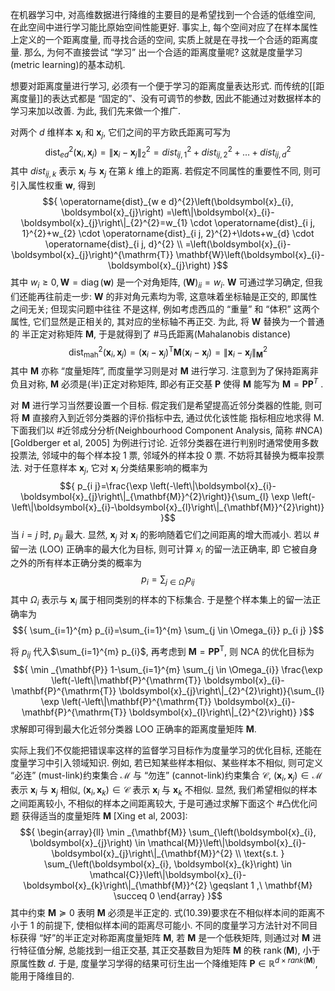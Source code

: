 在机器学习中, 对高维数据进行降维的主要目的是希望找到一个合适的低维空间, 在此空间中进行学习能比原始空间性能更好. 事实上, 每个空间对应了在样本属性上定义的一个距离度量, 而寻找合适的空间, 实质上就是在寻找一个合适的距离度量. 那么, 为何不直接尝试 “学习” 出一个合适的距离度量呢? 这就是度量学习(metric learning)的基本动机. 

想要对距离度量进行学习, 必须有一个便于学习的距离度量表达形式. 而传统的[[距离度量]]的表达式都是 “固定的”、没有可调节的参数, 因此不能通过对数据样本的学习来加以改善. 为此, 我们先来做一个推广. 

对两个 ${d}$ 维样本 ${\boldsymbol{x}_{i}}$ 和 ${\boldsymbol{x}_{j}}$, 它们之间的平方欧氏距离可写为 $${ \operatorname{dist}_{e d}^{2}\left(\boldsymbol{x}_{i}, \boldsymbol{x}_{j}\right)=\left\|\boldsymbol{x}_{i}-\boldsymbol{x}_{j}\right\|_{2}^{2}=d i s t_{i j, 1}^{2}+d i s t_{i j, 2}^{2}+\ldots+d i s t_{i j, d}^{2} }$$其中 ${d i s t_{i j, k}}$ 表示 ${\boldsymbol{x}_{i}}$ 与 ${\boldsymbol{x}_{j}}$ 在第 ${k}$ 维上的距离. 若假定不同属性的重要性不同, 则可引入属性权重 ${\boldsymbol{w}}$, 得到 $${ \operatorname{dist}_{w e d}^{2}\left(\boldsymbol{x}_{i}, \boldsymbol{x}_{j}\right) =\left\|\boldsymbol{x}_{i}-\boldsymbol{x}_{j}\right\|_{2}^{2}=w_{1} \cdot \operatorname{dist}_{i j, 1}^{2}+w_{2} \cdot \operatorname{dist}_{i j, 2}^{2}+\ldots+w_{d} \cdot \operatorname{dist}_{i j, d}^{2} \\ =\left(\boldsymbol{x}_{i}-\boldsymbol{x}_{j}\right)^{\mathrm{T}} \mathbf{W}\left(\boldsymbol{x}_{i}-\boldsymbol{x}_{j}\right) }$$其中 ${w_{i} \geqslant 0, \mathbf{W}=\operatorname{diag}(\boldsymbol{w})}$ 是一个对角矩阵, ${(\mathbf{W})_{i i}=w_{i}}$. 
 ${\mathbf{W}}$ 可通过学习确定, 但我们还能再往前走一步: ${\mathbf{W}}$ 的非对角元素均为零, 这意味着坐标轴是正交的, 即属性之间无关; 但现实问题中往往 不是这样, 例如考虑西瓜的 “重量” 和 “体积” 这两个属性, 它们显然是正相关的, 其对应的坐标轴不再正交. 为此, 将 ${\mathbf{W}}$ 替换为一个普通的 半正定对称矩阵 ${\mathbf{M}}$, 于是就得到了 #马氏距离(Mahalanobis distance) $${ \operatorname{dist}_{\mathrm{mah}}^{2}\left(\boldsymbol{x}_{i}, \boldsymbol{x}_{j}\right)=\left(\boldsymbol{x}_{i}-\boldsymbol{x}_{j}\right)^{\mathrm{T}} \mathbf{M}\left(\boldsymbol{x}_{i}-\boldsymbol{x}_{j}\right)=\left\|\boldsymbol{x}_{i}-\boldsymbol{x}_{j}\right\|_{\mathbf{M}}^{2} }$$其中 ${\mathbf{M}}$ 亦称 “度量矩阵”, 而度量学习则是对 ${\mathbf{M}}$ 进行学习. 注意到为了保持距离非负且对称, ${\mathbf{M}}$ 必须是(半)正定对称矩阵, 即必有正交基 ${\mathbf{P}}$ 使得 ${\mathbf{M}}$ 能写为  ${\mathbf{M}=\mathbf{P}\mathbf{P}^T}$ .
 
 对 ${\mathbf{M}}$ 进行学习当然要设置一个目标. 假定我们是希望提高近邻分类器的性能, 则可将 ${\mathbf{M}}$ 直接府入到近邻分类器的评价指标中去, 通过优化该性能 指标相应地求得 M. 下面我们以 #近邻成分分析(Neighbourhood Component Analysis, 简称 #NCA) [Goldberger et al, 2005] 为例进行讨论. 
 近邻分类器在进行判别时通常使用多数投票法, 邻域中的每个样本投 1 票, 邻域外的样本投 0 票. 不妨将其替换为概率投票法. 对于任意样本 ${\boldsymbol{x}_{j}}$, 它对 ${\boldsymbol{x}_{i}}$ 分类结果影响的概率为$${ p_{i j}=\frac{\exp \left(-\left\|\boldsymbol{x}_{i}-\boldsymbol{x}_{j}\right\|_{\mathbf{M}}^{2}\right)}{\sum_{l} \exp \left(-\left\|\boldsymbol{x}_{i}-\boldsymbol{x}_{l}\right\|_{\mathbf{M}}^{2}\right)} }$$ 当 ${i=j}$ 时, ${p_{i j}}$ 最大. 显然, ${\boldsymbol{x}_{j}}$ 对 ${\boldsymbol{x}_{i}}$ 的影响随着它们之间距离的增大而减小. 若以 #留一法 (LOO) 正确率的最大化为目标, 则可计算 ${x_{i}}$ 的留一法正确率, 即 它被自身之外的所有样本正确分类的概率为 $${ p_{i}=\sum_{j \in \Omega_{i}} p_{i j} }$$  其中 ${\Omega_{i}}$ 表示与 ${\boldsymbol{x}_{i}}$ 属于相同类别的样本的下标集合. 于是整个样本集上的留一法正确率为 $${ \sum_{i=1}^{m} p_{i}=\sum_{i=1}^{m} \sum_{j \in \Omega_{i}} p_{i j} }$$
 
 将 ${p_{i j}}$ 代入$\sum_{i=1}^{m} p_{i}$, 再考虑到 ${\mathbf{M}=\mathbf{P} \mathbf{P}^{\mathrm{T}}}$, 则 ${\mathrm{NCA}}$ 的优化目标为 $${ \min _{\mathbf{P}} 1-\sum_{i=1}^{m} \sum_{j \in \Omega_{i}} \frac{\exp \left(-\left\|\mathbf{P}^{\mathrm{T}} \boldsymbol{x}_{i}-\mathbf{P}^{\mathrm{T}} \boldsymbol{x}_{j}\right\|_{2}^{2}\right)}{\sum_{l} \exp \left(-\left\|\mathbf{P}^{\mathrm{T}} \boldsymbol{x}_{i}-\mathbf{P}^{\mathrm{T}} \boldsymbol{x}_{l}\right\|_{2}^{2}\right)} }$$求解即可得到最大化近邻分类器 LOO 正确率的距离度量矩阵 ${\mathbf{M}}$. 
 
 实际上我们不仅能把错误率这样的监督学习目标作为度量学习的优化目标, 还能在度量学习中引入领域知识. 
 例如, 若已知某些样本相似、某些样本不相似, 则可定义 “必连” (must-link)约束集合 ${\mathcal{M}}$ 与 “勿连” (cannot-link)约束集合 ${\mathcal{C}}$,  ${\left(\boldsymbol{x}_{i}, \boldsymbol{x}_{j}\right) \in \mathcal{M}}$ 表示 ${\boldsymbol{x}_{i}}$ 与 ${\boldsymbol{x}_{j}}$ 相似, ${\left(\boldsymbol{x}_{i}, \boldsymbol{x}_{k}\right) \in \mathcal{C}}$ 表示 ${\boldsymbol{x}_{i}}$ 与 ${\boldsymbol{x}_{k}}$ 不相似. 显然, 我们希望相似的样本之间距离较小, 不相似的样本之间距离较大, 于是可通过求解下面这个 #凸优化问题 获得适当的度量矩阵 ${\mathbf{M}}$  [Xing et al, 2003]: $${ \begin{array}{ll} \min _{\mathbf{M}} \sum_{\left(\boldsymbol{x}_{i}, \boldsymbol{x}_{j}\right) \in \mathcal{M}}\left\|\boldsymbol{x}_{i}-\boldsymbol{x}_{j}\right\|_{\mathbf{M}}^{2} \\
\text{s.t. } \sum_{\left(\boldsymbol{x}_{i}, \boldsymbol{x}_{k}\right) \in \mathcal{C}}\left\|\boldsymbol{x}_{i}-\boldsymbol{x}_{k}\right\|_{\mathbf{M}}^{2} \geqslant 1 ,\ \mathbf{M} \succeq 0 \end{array} }$$其中约束 ${\mathbf{M} \succeq 0}$ 表明 ${\mathbf{M}}$ 必须是半正定的. 式(10.39)要求在不相似样本间的距离不小于 1 的前提下, 使相似样本间的距离尽可能小. 
不同的度量学习方法针对不同目标获得 “好”的半正定对称距离度量矩阵 ${\mathbf{M}}$, 若 ${\mathbf{M}}$ 是一个低秩矩阵, 则通过对 ${\mathbf{M}}$ 进行特征值分解, 总能找到一组正交基, 其正交基数目为矩阵 ${\mathbf{M}}$ 的秩 ${\operatorname{rank}(\mathbf{M})}$, 小于原属性数 ${d}$. 于是, 度量学习学得的结果可衍生出一个降维矩阵 ${\mathbf{P} \in \mathbb{R}^{d \times r a n k(\mathbf{M})}}$, 能用于降维目的.